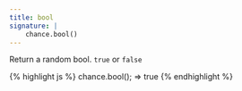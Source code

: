 ```yaml
---
title: bool
signature: |
    chance.bool()
---
```


Return a random bool. `true` or `false`

{% highlight js %}
chance.bool();
=> true
{% endhighlight %}
